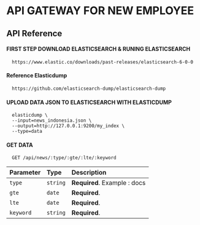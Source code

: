 
# API GATEWAY FOR NEW EMPLOYEE

## API Reference

#### FIRST STEP DOWNLOAD ELASTICSEARCH & RUNING ELASTICSEARCH

```
  https://www.elastic.co/downloads/past-releases/elasticsearch-6-0-0
```
#### Reference Elasticdump
```
  https://github.com/elasticsearch-dump/elasticsearch-dump
```

#### UPLOAD DATA JSON TO ELASTICSEARCH WITH ELASTICDUMP
```
  elasticdump \
  --input=news_indonesia.json \
  --output=http://127.0.0.1:9200/my_index \
  --type=data
```


#### GET DATA

```
  GET /api/news/:type/:gte/:lte/:keyword
```

| Parameter | Type     | Description                |
| :-------- | :------- | :------------------------- |
| `type` | `string` | **Required**. Example : docs |
| `gte` | `date` | **Required**.|
| `lte` | `date` | **Required**.|
| `keyword` | `string` | **Required**.|
